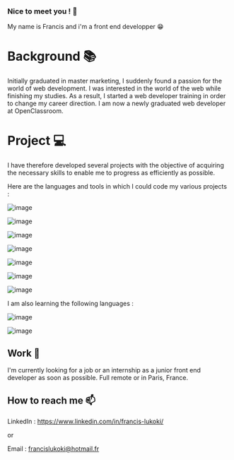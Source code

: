 ### Nice to meet you ! 👋

My name is Francis and i'm a front end developper 😁

# Background 📚

Initially graduated in master marketing, I suddenly found a passion for the world of web development. I was interested in the world of the web while finishing my studies. As a result, I started a web developer training in order to change my career direction. I am now a newly graduated web developer at OpenClassroom.

# Project 💻

I have therefore developed several projects with the objective of acquiring the necessary skills to enable me to progress as efficiently as possible.

Here are the languages and tools in which I could code my various projects :

![image](https://user-images.githubusercontent.com/93886761/201967387-823caecd-4845-45eb-aea3-ff67fb02635b.png)

![image](https://user-images.githubusercontent.com/93886761/201966808-a65292c2-d0fc-4c50-98cd-1c642cd6d3ee.png)

![image](https://user-images.githubusercontent.com/93886761/201967494-a0f68a78-1d0b-4a1d-851a-d26462180a4f.png)

![image](https://user-images.githubusercontent.com/93886761/201967594-386ef52a-62d2-4e45-a70b-eee4ad37420e.png)

![image](https://user-images.githubusercontent.com/93886761/201967674-a5394c1f-c5d0-40b2-8e04-1803bbe706e4.png)

![image](https://user-images.githubusercontent.com/93886761/201967755-bd1c8bb9-f6de-4eaa-b46a-fcc8ec8efbb3.png)

![image](https://user-images.githubusercontent.com/93886761/201967858-d596690c-e4f4-4dc4-b678-d272cd3572e4.png)



I am also learning the following languages : 

![image](https://user-images.githubusercontent.com/93886761/201968064-762f20f0-fbc5-4d74-8bf6-0a6dfed259f9.png)

![image](https://user-images.githubusercontent.com/93886761/201968095-b7723c3e-5845-4d3a-a1e2-16017c9ffb2f.png)



## Work 💼

I'm currently looking for a job or an internship as a junior front end developer as soon as possible.
Full remote or in Paris, France.


## How to reach me 📫

LinkedIn : https://www.linkedin.com/in/francis-lukoki/

or 

Email : francislukoki@hotmail.fr



<!--
**Fran6-Dev/Fran6-Dev** is a ✨ _special_ ✨ repository because its `README.md` (this file) appears on your GitHub profile.

Here are some ideas to get you started:

- 🔭 I’m currently working on ...
- 🌱 I’m currently learning ...
- 👯 I’m looking to collaborate on ...
- 🤔 I’m looking for help with ...
- 💬 Ask me about ...
- 📫 How to reach me: ...
- 😄 Pronouns: ...
- ⚡ Fun fact: ...
-->

